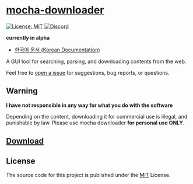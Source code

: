 # [mocha-downloader](https://github.com/Mocha-Downloader/mocha-downloader)

[![License: MIT](https://img.shields.io/badge/license-mit-blue.svg?style=for-the-badge)](./LICENSE)
[![Discord](https://img.shields.io/badge/discord-5865F2.svg?style=for-the-badge&logo=discord&logoColor=white)](https://discord.gg/aQqamSCUcS)

**currently in alpha**

- [한국어 문서 (Korean Documentation)](./README_KR.md)

A GUI tool for searching, parsing, and downloading contents from the web.

Feel free to [open a issue](https://github.com/Mocha-Downloader/mocha-downloader/issues) for suggestions, bug reports, or questions.

## Warning

**I have not responsible in any way for what you do with the software**

Depending on the content, downloading it for commercial use is illegal, and punishable by law. Please use mocha downloader **for personal use ONLY**.

## [Download](https://github.com/Mocha-Downloader/mocha-downloader/releases/latest)

## License

The source code for this project is published under the [MIT](./LICENSE) License.
